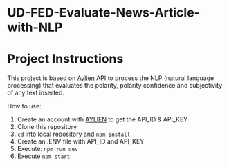 # UD-FED-Evaluate-News-Article-with-NLP

# Project Instructions
This project is based on <a href="https://aylien.com/">Aylien</a> API to process the NLP (natural language processing) that evaluates the polarity, polarity confidence and subjectivity of any text inserted.

How to use:<br>

1. Create an account with <a href="https://aylien.com/">AYLIEN</a> to get the API_ID & API_KEY <br>
2. Clone this repository <br>
3. `cd` into local repository and `npm install` <br>
4. Create an .ENV file with API_ID and API_KEY <br>
5. Execute: `npm run dev` <br>
6. Execute `npm start` <br>

